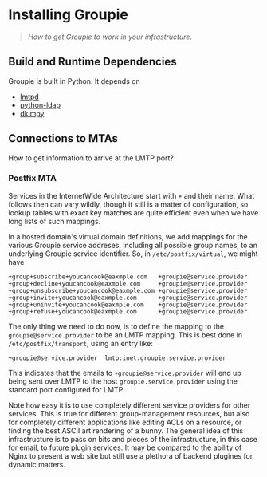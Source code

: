 # Installing Groupie

> *How to get Groupie to work in your infrastructure.*


## Build and Runtime Dependencies

Groupie is built in Python.  It depends on

  * [lmtpd](https://pypi.python.org/pypi/lmtpd)
  * [python-ldap](https://pypi.python.org/pypi/python-ldap/2.4.41)
  * [dkimpy](https://pypi.python.org/pypi/dkimpy/0.6.2)


## Connections to MTAs

How to get information to arrive at the LMTP port?


### Postfix MTA

Services in the InternetWide Architecture start with `+` and their name.
What follows then can vary wildly, though it still is a matter of
configuration, so lookup tables with exact key matches are quite efficient
even when we have long lists of such mappings.

In a hosted domain's virtual domain definitions, we add mappings for the
various Groupie service addreses, including all possible group names,
to an underlying Groupie service identifier.  So, in `/etc/postfix/virtual`,
we might have

```
+group+subscribe+youcancook@eaxmple.com   +groupie@service.provider
+group+decline+youcancook@eaxmple.com     +groupie@service.provider
+group+unsubscribe+youcancook@eaxmple.com +groupie@service.provider
+group+invite+youcancook@eaxmple.com      +groupie@service.provider
+group+uninvite+youcancook@eaxmple.com    +groupie@service.provider
+group+refuse+youcancook@eaxmple.com      +groupie@service.provider
```

The only thing we need to do now, is to define the mapping to the
`groupie@service.provider` to be an LMTP mapping.  This is best done
in `/etc/postfix/transport`, using an entry like:

```
+groupie@service.provider  lmtp:inet:groupie.service.provider
```

This indicates that the emails to `+groupie@service.provider` will end
up being sent over LMTP to the host `groupie.service.provider` using the
standard port configured for LMTP.

Note how easy it is to use completely different service providers for
other services.  This is true for different group-management resources,
but also for completely different applications like editing ACLs on a
resource, or finding the best ASCII art rendering of a bunny.  The
general idea of this infrastructure is to pass on bits and pieces of the
infrastructure, in this case for email, to future plugin services.  It
may be compared to the ability of Nginx to present a web site but still
use a plethora of backend plugines for dynamic matters.




